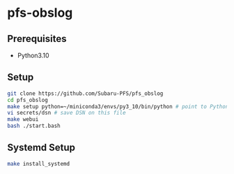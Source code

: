 # pfs-obslog

## Prerequisites

* Python3.10

## Setup

```bash
git clone https://github.com/Subaru-PFS/pfs_obslog
cd pfs_obslog
make setup python=~/miniconda3/envs/py3_10/bin/python # point to Python 3.10 binary
vi secrets/dsn # save DSN on this file
make webui
bash ./start.bash
```

## Systemd Setup

```bash
make install_systemd
```